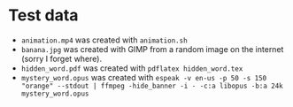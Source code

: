 # Test data

- `animation.mp4` was created with `animation.sh`
- `banana.jpg` was created with GIMP from a random image on the internet (sorry I
  forget where).
- `hidden_word.pdf` was created with `pdflatex hidden_word.tex`
- `mystery_word.opus` was created with
  `espeak -v en-us -p 50 -s 150 "orange" --stdout | ffmpeg -hide_banner -i - -c:a libopus -b:a 24k mystery_word.opus`
